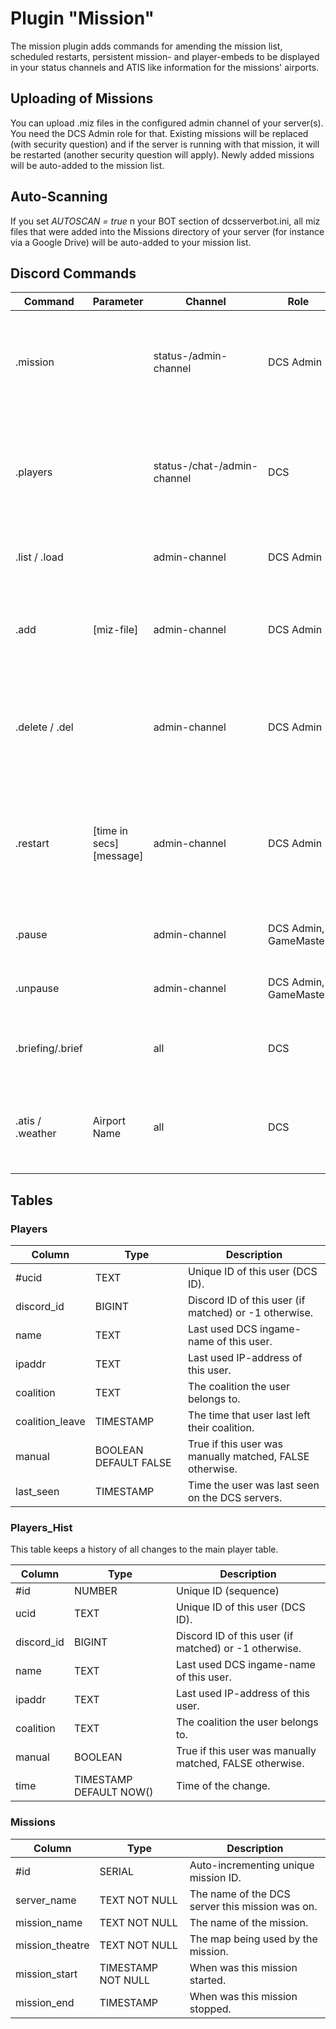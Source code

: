 # Plugin "Mission"
The mission plugin adds commands for amending the mission list, scheduled restarts, persistent mission- and player-embeds to be displayed in your status channels and ATIS like information for the missions' airports. 

## Uploading of Missions
You can upload .miz files in the configured admin channel of your server(s). You need the DCS Admin role for that.
Existing missions will be replaced (with security question) and if the server is running with that mission, it will be
restarted (another security question will apply). Newly added missions will be auto-added to the mission list.

## Auto-Scanning
If you set _AUTOSCAN = true_ n your BOT section of dcsserverbot.ini, all miz files that were added into the Missions
directory of your server (for instance via a Google Drive) will be auto-added to your mission list.

## Discord Commands

| Command          | Parameter                | Channel                     | Role                  | Description                                                                                          |
|------------------|--------------------------|-----------------------------|-----------------------|------------------------------------------------------------------------------------------------------|
| .mission         |                          | status-/admin-channel       | DCS Admin             | Information about the active mission. Persistent display in status-channel.                          |
| .players         |                          | status-/chat-/admin-channel | DCS                   | Lists the players currently active on the server. Persistent display in status-channel.              |
| .list / .load    |                          | admin-channel               | DCS Admin             | Select a mission to start / restart.                                                                 |
| .add             | [miz-file]               | admin-channel               | DCS Admin             | Select a mission from the file system to be added to the mission list.                               |
| .delete / .del   |                          | admin-channel               | DCS Admin             | Delete a mission from the mission list and optional from the file system.                            |
| .restart         | [time in secs] [message] | admin-channel               | DCS Admin             | Restarts the current mission after [time] seconds. A message will be sent as a popup to that server. |
| .pause           |                          | admin-channel               | DCS Admin, GameMaster | Pauses the current running mission.                                                                  |
| .unpause         |                          | admin-channel               | DCS Admin, GameMaster | Resumes the current running mission.                                                                 |
| .briefing/.brief |                          | all                         | DCS                   | Shows the description / briefing of the running mission.                                             |
| .atis / .weather | Airport Name             | all                         | DCS                   | Information about a specific airport in this mission (incl. weather).                                |

## Tables
### Players
| Column          | Type                  | Description                                              |
|-----------------|-----------------------|----------------------------------------------------------|
| #ucid           | TEXT                  | Unique ID of this user (DCS ID).                         |
| discord_id      | BIGINT                | Discord ID of this user (if matched) or -1 otherwise.    |
| name            | TEXT                  | Last used DCS ingame-name of this user.                  |
| ipaddr          | TEXT                  | Last used IP-address of this user.                       |
| coalition       | TEXT                  | The coalition the user belongs to.                       |
| coalition_leave | TIMESTAMP             | The time that user last left their coalition.            |
| manual          | BOOLEAN DEFAULT FALSE | True if this user was manually matched, FALSE otherwise. |
| last_seen       | TIMESTAMP             | Time the user was last seen on the DCS servers.          |

### Players_Hist
This table keeps a history of all changes to the main player table.

| Column     | Type                    | Description                                              |
|------------|-------------------------|----------------------------------------------------------|
| #id        | NUMBER                  | Unique ID (sequence)                                     |
| ucid       | TEXT                    | Unique ID of this user (DCS ID).                         |
| discord_id | BIGINT                  | Discord ID of this user (if matched) or -1 otherwise.    |
| name       | TEXT                    | Last used DCS ingame-name of this user.                  |
| ipaddr     | TEXT                    | Last used IP-address of this user.                       |
| coalition  | TEXT                    | The coalition the user belongs to.                       |
| manual     | BOOLEAN                 | True if this user was manually matched, FALSE otherwise. |
| time       | TIMESTAMP DEFAULT NOW() | Time of the change.                                      |

### Missions
| Column          | Type               | Description                                     |
|-----------------|--------------------|-------------------------------------------------|
| #id             | SERIAL             | Auto-incrementing unique mission ID.            |
| server_name     | TEXT NOT NULL      | The name of the DCS server this mission was on. |
| mission_name    | TEXT NOT NULL      | The name of the mission.                        |
| mission_theatre | TEXT NOT NULL      | The map being used by the mission.              |
| mission_start   | TIMESTAMP NOT NULL | When was this mission started.                  |
| mission_end     | TIMESTAMP          | When was this mission stopped.                  |
